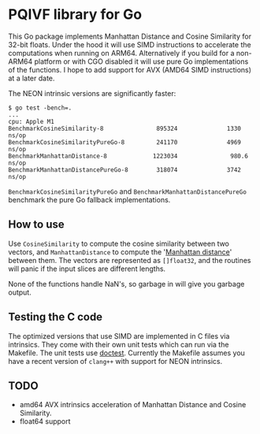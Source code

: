 # PQIVF library for Go

This Go package implements Manhattan Distance and Cosine Similarity for 32-bit floats. Under the hood it will use SIMD instructions to accelerate the computations when running on ARM64. Alternatively if you build for a non-ARM64 platform or with CGO disabled it will use pure Go implementations of the functions. I hope to add support for AVX (AMD64 SIMD instructions) at a later date.

The NEON intrinsic versions are significantly faster:
```
$ go test -bench=.
...
cpu: Apple M1
BenchmarkCosineSimilarity-8               895324              1330 ns/op
BenchmarkCosineSimilarityPureGo-8         241170              4969 ns/op
BenchmarkManhattanDistance-8             1223034               980.6 ns/op
BenchmarkManhattanDistancePureGo-8        318074              3742 ns/op
```

`BenchmarkCosineSimilarityPureGo` and `BenchmarkManhattanDistancePureGo` benchmark the pure Go fallback implementations.

## How to use

Use `CosineSimilarity` to compute the cosine similarity between two vectors, and `ManhattanDistance` to compute the '[Manhattan distance](https://simple.wikipedia.org/wiki/Manhattan_distance)' between them. The vectors are represented as `[]float32`, and the routines will panic if the input slices are different lengths.

None of the functions handle NaN's, so garbage in will give you garbage output.

## Testing the C code

The optimized versions that use SIMD are implemented in C files via intrinsics. They come with their own unit tests which can run via the Makefile. The unit tests use [doctest](https://github.com/doctest/doctest). Currently the Makefile assumes you have a recent version of `clang++` with support for NEON intrinsics.

## TODO

* amd64 AVX intrinsics acceleration of Manhattan Distance and Cosine Similarity.
* float64 support
